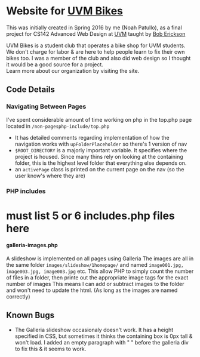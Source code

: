 # Website for [UVM Bikes](http://npatullo.w3.uvm.edu/cs142/assignment7/index.php)

This was initially created in Spring 2016 by me (Noah Patullo), as a final project for CS142 Advanced Web Design at [UVM](http://www.uvm.edu/) taught by [Bob Erickson](http://www.uvm.edu/~rerickso/Site/About_Me.html)

UVM Bikes is a student club that operates a bike shop for UVM students. We don't charge for labor & are here to help people learn to fix their own bikes too. I was a member of the club and also did web design so I thought it would be a good source for a project.  
Learn more about our organization by visiting the site.

## Code Details
### Navigating Between Pages
I've spent considerable amount of time working on php in the top.php page located in `/non-pagesphp-include/top.php`  
- It has detailed comments regarding implementation of how the navigation works with `upFolderPlaceholder` so there's 1 version of nav
- `$ROOT_DIRECTORY` is a majorly important variable. It specifies where the project is housed. Since many thins rely on looking at the containing folder, this is the highest level folder that everything else depends on. 
- an `activePage` class is printed on the current page on the nav (so the user know's where they are)

### PHP includes

# must list 5 or 6 includes.php files here
#### galleria-images.php
A slideshow is implemented on all pages using Galleria
The images are all in the same folder `images/slideshow/1homepage/` and named `image001.jpg, image003.jpg, image003.jpg` etc. This allow PHP to simply count the number of files in a folder, then printe out the appropriate image tags for the exact number of images
This means I can add or subtract images to the folder and won't need to update the html. (As long as the images are named correctly)

## Known Bugs
- The Galleria slideshow occasionaly doesn't work. It has a height specified in CSS, but sometimes it thinks the containing box is 0px tall & won't load. I added an empty paragraph with "&nbsp;" before the galleria div to fix this & it seems to work.
